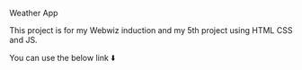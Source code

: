 Weather App

This project is for my Webwiz induction and my 5th project using HTML CSS and JS.

You can use the below link ⬇️ 

